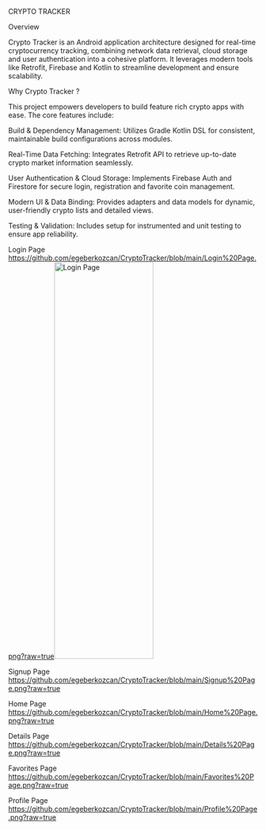 CRYPTO TRACKER

Overview

Crypto Tracker is an Android application architecture designed for real-time cryptocurrency tracking, combining network data retrieval, cloud storage and user authentication into a cohesive platform. It leverages modern tools like Retrofit, Firebase and Kotlin to streamline development and ensure scalability.

Why Crypto Tracker ?

This project empowers developers to build feature rich crypto apps with ease. The core features include:

  Build & Dependency Management: Utilizes Gradle Kotlin DSL for consistent, maintainable build configurations across modules.

  Real-Time Data Fetching: Integrates Retrofit API to retrieve up-to-date crypto market information seamlessly.

  User Authentication & Cloud Storage: Implements Firebase Auth and Firestore for secure login, registration and favorite coin management.

  Modern UI & Data Binding: Provides adapters and data models for dynamic, user-friendly crypto lists and detailed views.

  Testing & Validation: Includes setup for instrumented and unit testing to ensure app reliability.

  Login Page
  https://github.com/egeberkozcan/CryptoTracker/blob/main/Login%20Page.png?raw=true<img width="200" height="800" alt="Login Page" src="https://github.com/user-attachments/assets/74b3ee76-924a-4b66-acfe-eb20331e48e3" />


  Signup Page
  https://github.com/egeberkozcan/CryptoTracker/blob/main/Signup%20Page.png?raw=true
  
  Home Page
  https://github.com/egeberkozcan/CryptoTracker/blob/main/Home%20Page.png?raw=true

  Details Page
  https://github.com/egeberkozcan/CryptoTracker/blob/main/Details%20Page.png?raw=true

  Favorites Page
  https://github.com/egeberkozcan/CryptoTracker/blob/main/Favorites%20Page.png?raw=true

  Profile Page
  https://github.com/egeberkozcan/CryptoTracker/blob/main/Profile%20Page.png?raw=true
  
 

  
